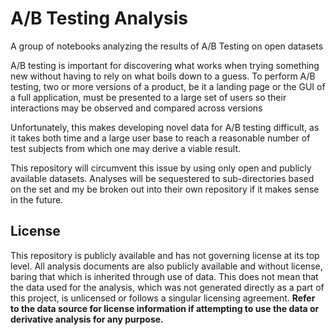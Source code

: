 # A/B Testing Analysis
A group of notebooks analyzing the results of A/B Testing on open datasets

A/B testing is important for discovering what works when trying something new without having to rely on what boils down to a guess.
To perform A/B testing, two or more versions of a product, be it a landing page or the GUI of a full application, must be presented to a large set of users so their interactions may be observed and compared across versions

Unfortunately, this makes developing novel data for A/B testing difficult, as it takes both time and a large user base to reach a reasonable number of test subjects from which one may derive a viable result.

This repository will circumvent this issue by using only open and publicly available datasets.
Analyses will be sequestered to sub-directories based on the set and my be broken out into their own repository if it makes sense in the future.

## License
This repository is publicly available and has not governing license at its top level.
All analysis documents are also publicly available and without license, baring that which is inherited through use of data.
This does not mean that the data used for the analysis, which was not generated directly as a part of this project, is unlicensed or follows a singular licensing agreement.
**Refer to the data source for license information if attempting to use the data or derivative analysis for any purpose.**
